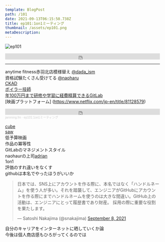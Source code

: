 ```yaml
---
template: BlogPost
path: /101
date: 2021-09-13T06:15:50.738Z
title: ep101:1on1ミーティング
thumbnail: /assets/ep101.png
metaDescription:
---
```

![ep101](/assets/ep101.png)

<iframe width="100%" height="20" scrolling="no" frameborder="no" allow="autoplay" src="https://w.soundcloud.com/player/?url=https%3A//api.soundcloud.com/tracks/1123842787%3Fsecret_token%3Ds-T0cy0OxNi26&color=%23ff5500&inverse=false&auto_play=false&show_user=true"></iframe>


***

anytime fitness赤羽北店模様替え [@dada_ism](https://twitter.com/dada_ism)   
資格試験たくさん受けてる [@naoharu](https://twitter.com/naoharu)  
[CKAD](https://training.linuxfoundation.org/ja/certification/certified-kubernetes-application-developer-ckad/)  
[ボイラー技師](https://www.exam.or.jp/exmn/H_shikaku122.htm)  
[年100万円まで研修や学習に経費精算できるGitLab](https://about.gitlab.com/handbook/finance/expenses/#-work-related-online-courses-and-professional-development-certifications)  
[映画プラットフォーム] (https://www.netflix.com/jp-en/title/81128579)   
<iframe width="100%" height="20" scrolling="no" frameborder="no" allow="autoplay" src="https://w.soundcloud.com/player/?url=https%3A//api.soundcloud.com/tracks/1123840453%3Fsecret_token%3Ds-f3YzXculVAC&color=%23ff5500&inverse=false&auto_play=false&show_user=true"></iframe><div style="font-size: 10px; color: #cccccc;line-break: anywhere;word-break: normal;overflow: hidden;white-space: nowrap;text-overflow: ellipsis; font-family: Interstate,Lucida Grande,Lucida Sans Unicode,Lucida Sans,Garuda,Verdana,Tahoma,sans-serif;font-weight: 100;"><a href="https://soundcloud.com/jammingfm" title="jamming.fm" target="_blank" style="color: #cccccc; text-decoration: none;">jamming.fm</a> · <a href="https://soundcloud.com/jammingfm/ep101/s-f3YzXculVAC" title="ep101:1on1ミーティング" target="_blank" style="color: #cccccc; text-decoration: none;">ep101:1on1ミーティング</a></div>

[cube](https://movies.shochiku.co.jp/cube/)  
[saw](https://www.amazon.co.jp/SAW-%E3%82%BD%E3%82%A6-DTS%E3%82%A8%E3%83%87%E3%82%A3%E3%82%B7%E3%83%A7%E3%83%B3-DVD-%E3%82%B1%E3%82%A2%E3%83%AA%E3%83%BC%E3%83%BB%E3%82%A8%E3%83%AB%E3%82%A6%E3%82%A7%E3%82%BA/dp/B00067HCXU)  
低予算映画  
作品の冪等性  
GitLabのマネジメントスタイル  
naohaurの上司[adrian](https://www.linkedin.com/in/adriansmolski)  
1on1  
評価のすれ違いをなくす  
githubは本名でやったほうがいいか  

<blockquote class="twitter-tweet"><p lang="ja" dir="ltr">日本では、SNS上にアカウントを作る際に、本名ではなく「ハンドルネーム」を使う人が多い。それを踏襲して、エンジニアがGitHubにアカウントを作る際にまでハンドルネームを使うのは大きな間違い。GitHub上の活動は、エンジニアにとって履歴書であり財産。 採用の際に重要な役割を果たします。</p>&mdash; Satoshi Nakajima (@snakajima) <a href="https://twitter.com/snakajima/status/1435754177708249089?ref_src=twsrc%5Etfw">September 8, 2021</a></blockquote> <script async src="https://platform.twitter.com/widgets.js" charset="utf-8"></script>  

自分のキャリアをインターネットに晒していくか論  
今後は個人商店感もひろがってくるのでは  
  
